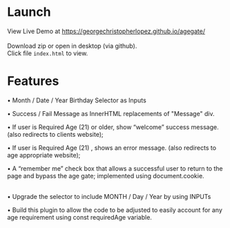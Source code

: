 
# Launch
View Live Demo at https://georgechristopherlopez.github.io/agegate/ <br>  
Download zip or open in desktop (via github). <br>
Click file `index.html` to view. <br>

# Features 

• Month / Date / Year Birthday Selector as Inputs

• Success / Fail Message as InnerHTML replacements of "Message" div.

• If user is Required Age (21) or older, show “welcome”
success message. (also redirects to clients website);

• If user is Required Age (21) , shows an
error message. (also redirects to age appropriate website);


• A “remember me” check box that allows
a successful user to return to the page
and bypass the age gate; implemented using document.cookie.


<br>
• Upgrade the selector to include MONTH /
Day / Year by using INPUTs

• Build this plugin to allow the code to be
adjusted to easily account for any age
requirement using const requiredAge variable.

